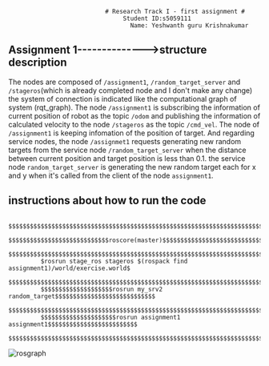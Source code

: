                               # Research Track I - first assignment #
                                    Student ID:s5059111
                                      Name: Yeshwanth guru Krishnakumar

## Assignment 1-------------->structure description
The nodes are composed of `/assignment1`, `/random_target_server` and `/stageros`(which is already completed node and I don't make any change)
the system of connection is indicated like the computational graph of system (rqt_graph).
 The node `/assignment1` is subscribing the information of current position of robot as the topic `/odom` and publishing the information of calculated velocity to the node `/stageros` as the topic `/cmd_vel`. The node of `/assignment1` is keeping infomation of the position of target.
And regarding service nodes, the node `/assignmet1` requests generating new random targets from the service node `/random_target_server` when the distance between current position and target position is less than 0.1. the service node `random_target_server` is generating the new random target each for x and y when it's called from the client of the node `assignment1`.

## instructions about how to run the code




             $$$$$$$$$$$$$$$$$$$$$$$$$$$$$$$$$$$$$$$$$$$$$$$$$$$$$$$$$$$$$$$$$$$$$$$$$$$$
             $$$$$$$$$$$$$$$$$$$$$$$$$$$$roscore(master)$$$$$$$$$$$$$$$$$$$$$$$$$$$$$$$$$
             $$$$$$$$$$$$$$$$$$$$$$$$$$$$$$$$$$$$$$$$$$$$$$$$$$$$$$$$$$$$$$$$$$$$$$$$$$$$
             $rosrun stage_ros stageros $(rospack find assignment1)/world/exercise.world$
             $$$$$$$$$$$$$$$$$$$$$$$$$$$$$$$$$$$$$$$$$$$$$$$$$$$$$$$$$$$$$$$$$$$$$$$$$$$$
             $$$$$$$$$$$$$$$$$$$$rosrun my_srv2 random_target$$$$$$$$$$$$$$$$$$$$$$$$$$$$
             $$$$$$$$$$$$$$$$$$$$$$$$$$$$$$$$$$$$$$$$$$$$$$$$$$$$$$$$$$$$$$$$$$$$$$$$$$$$
             $$$$$$$$$$$$$$$$$$$$$rosrun assignment1 assignment1$$$$$$$$$$$$$$$$$$$$$$$$$
             $$$$$$$$$$$$$$$$$$$$$$$$$$$$$$$$$$$$$$$$$$$$$$$$$$$$$$$$$$$$$$$$$$$$$$$$$$$$
 



![rosgraph](https://user-images.githubusercontent.com/72270080/115137951-9be3f800-a018-11eb-9eb6-d5e95f9e39d8.png)

